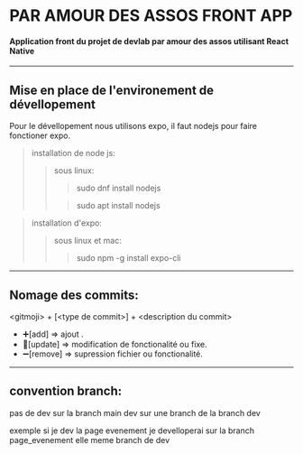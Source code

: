 # PAR AMOUR DES ASSOS FRONT APP
#### Application front du projet de devlab par amour des assos utilisant React Native


___
## Mise en place de l'environement de dévellopement
Pour le dévellopement nous utilisons expo, il faut nodejs pour faire fonctioner expo.

> installation de node js:
>> sous linux: 
>>>sudo dnf install nodejs
>>
>>>sudo apt install nodejs 


> installation d'expo:
>> sous linux et mac:
>>>sudo npm -g install expo-cli  


___

## Nomage des commits:

\<gitmoji\> + [\<type de commit\>] + \<description du commit\>

* :heavy_plus_sign:[add] => ajout .
* :hammer:[update] => modification de fonctionalité ou fixe.
* :heavy_minus_sign:[remove] => supression fichier ou fonctionalité.

___

## convention branch:

pas de dev sur la branch main
dev sur une branch de la branch dev 

exemple si je dev la page evenement je develloperai sur la branch page_evenement elle meme branch de dev